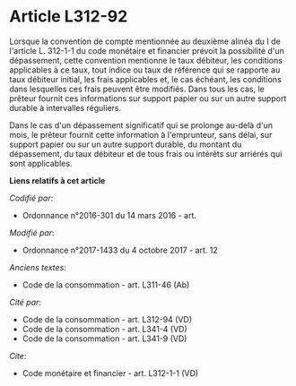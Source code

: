 # Article L312-92

Lorsque la convention de compte mentionnée au deuxième alinéa du I de l'article L. 312-1-1 du code monétaire et financier
prévoit la possibilité d'un dépassement, cette convention mentionne le taux débiteur, les conditions applicables à ce taux,
tout indice ou taux de référence qui se rapporte au taux débiteur initial, les frais applicables et, le cas échéant, les
conditions dans lesquelles ces frais peuvent être modifiés. Dans tous les cas, le prêteur fournit ces informations sur
support papier ou sur un autre support durable à intervalles réguliers.

Dans le cas d'un dépassement significatif qui se prolonge au-delà d'un mois, le prêteur fournit cette information à
l'emprunteur, sans délai, sur support papier ou sur un autre support durable, du montant du dépassement, du taux débiteur et
de tous frais ou intérêts sur arriérés qui sont applicables.

**Liens relatifs à cet article**

_Codifié par_:

  - Ordonnance n°2016-301 du 14 mars 2016 - art.

_Modifié par_:

  - Ordonnance n°2017-1433 du 4 octobre 2017 - art. 12

_Anciens textes_:

  - Code de la consommation - art. L311-46 (Ab)

_Cité par_:

  - Code de la consommation - art. L312-94 (VD)
  - Code de la consommation - art. L341-4 (VD)
  - Code de la consommation - art. L341-9 (VD)

_Cite_:

  - Code monétaire et financier - art. L312-1-1 (VD)

